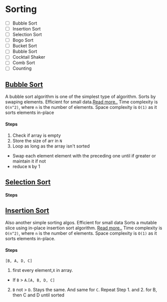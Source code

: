# Sorting

- [ ] Bubble Sort
- [ ] Insertion Sort
- [ ] Selection Sort
- [ ] Bogo Sort
- [ ] Bucket Sort
- [ ] Bubble Sort
- [ ] Cocktail Shaker
- [ ] Comb Sort 
- [ ] Counting 

## [Bubble Sort](./bubble_sort.rs) 

A bubble sort algorithm is one of the simplest type of algorithm.
Sorts by swaping elements. Efficient for small data.[Read more..](https://www.geeksforgeeks.org/bubble-sort/)
Time complexity is `O(n^2)`, where `n` is the number of elements.
Space complexity is `O(1)` as it sorts elements in-place

#### Steps

1. Check if array is empty
2. Store the size of arr in `N`
3. Loop as long as the array isn't sorted
  - Swap each element element with the preceding one until if greater or maintain it if not 
  - reduce `N` by 1 


## [Selection Sort](./selection_sort.rs)

#### Steps

## [Insertion Sort](./insertion_sort.rs)

Also another simple sorting algos. Efficient for small data
Sorts a mutable slice using in-place insertion sort algorithm. [Read more..](https://www.geeksforgeeks.org/insertion-sort/)
Time complexity is `O(n^2)`, where `n` is the number of elements.
Space complexity is `O(1)` as it sorts elements in-place.

#### Steps

`[B, A, D, C]`
1. first every element,`X` in array. 
  - If `B` > `A`.`[A, B, D, C]`
2. `B` not > `D`. Stays the same. And same for `C`. Repeat Step 1. and 2. for B, then C and D until sorted
